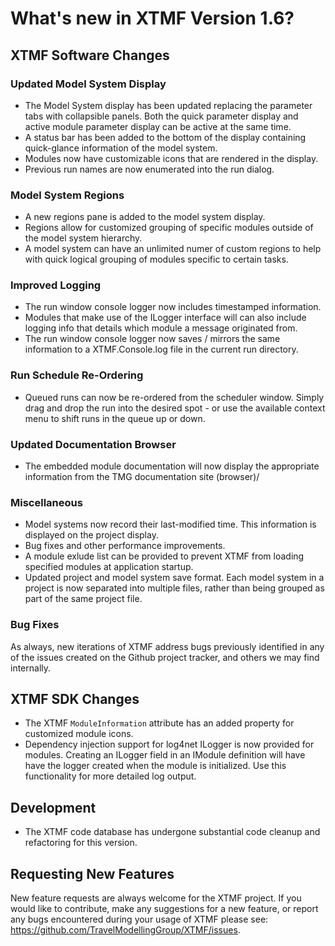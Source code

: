 # What's new in XTMF Version 1.6?

## XTMF Software Changes


### Updated Model System Display

- The Model System display has been updated replacing the parameter tabs with collapsible panels. Both the quick parameter display and active module parameter display can be active at the same time.
- A status bar has been added to the bottom of the display containing quick-glance information of the model system.
- Modules now have customizable icons that are rendered in the display.
- Previous run names are now enumerated into the run dialog.

### Model System Regions

- A new regions pane is added to the model system display.
- Regions allow for customized grouping of specific modules outside of the model system hierarchy.
- A model system can have an unlimited numer of custom regions to help with quick logical grouping of modules specific to certain tasks.

### Improved Logging

- The run window console logger now includes timestamped information.
- Modules that make use of the ILogger interface will can also include logging info that details which module a message originated from.
- The run window console logger now saves / mirrors the same information to a XTMF.Console.log file in the current run directory.

### Run Schedule Re-Ordering

- Queued runs can now be re-ordered from the scheduler window. Simply drag and drop the run into the desired spot - or use the available context menu to shift runs in the queue up or down.

### Updated Documentation Browser

- The embedded module documentation will now display the appropriate information from the TMG documentation site (browser)/

### Miscellaneous

- Model systems now record their last-modified time. This information is displayed on the project display.
- Bug fixes and other performance improvements.
- A module exlude list can be provided to prevent XTMF from loading specified modules at application startup.
- Updated project and model system save format. Each model system in a project is now separated into multiple files, rather than being grouped as part of the same project file.

### Bug Fixes

As always, new iterations of XTMF address bugs previously identified in any of the issues created on the Github project tracker, and others
we may find internally.

## XTMF SDK Changes

- The XTMF `ModuleInformation` attribute has an added property for customized module icons.
- Dependency injection support for log4net ILogger is now provided for modules. Creating an ILogger field in an IModule definition will have have the logger created when the module is initialized. Use this functionality for more detailed log output.

## Development

- The XTMF code database has undergone substantial code cleanup and refactoring for this version.

## Requesting New Features

New feature requests are always welcome for the XTMF project. If you would like to contribute, make any suggestions for a new feature, or report any
bugs encountered during your usage of XTMF please see: https://github.com/TravelModellingGroup/XTMF/issues.